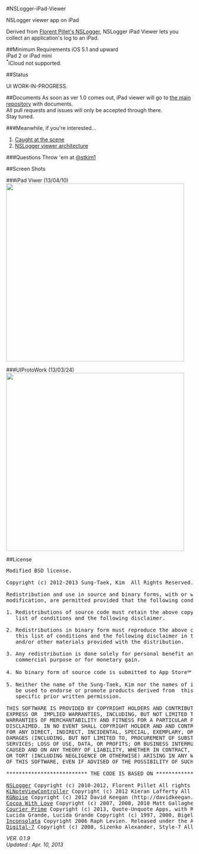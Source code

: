 #NSLogger-iPad-Viewer


NSLogger viewer app on iPad

Derived from [Florent Pillet's NSLogger](https://github.com/fpillet/NSLogger), NSLogger iPad Viewer lets you collect an application's log to an iPad.

##Minimum Requirements
iOS 5.1 and upward<br/>
iPad 2 or iPad mini<br/>
<sup>*</sup>iCloud not supported.

##Status

UI WORK-IN-PROGRESS.

##Documents
As soon as ver 1.0 comes out, iPad viewer will go to [the main repository](https://github.com/fpillet/NSLogger) with documents.<br/>
All pull requests and issues will only be accepted through there.<br/>
Stay tuned.

###Meanwhile, if you're interested…
1. [Caught at the scene
](http://blog.colorfulglue.com/2012/12/caught-at-the-scene/)
2. [NSLogger viewer architecture](http://blog.colorfulglue.com/2013/02/nslogger-viewer-architecture/)

###Questions
Throw 'em at [@stkim1](http://twitter.com/stkim1)

##Screen Shots

###iPad Viwer (13/04/10)
<img width="480" src="https://raw.github.com/stkim1/NSLogger-iPad-Viewer/master/ScreenShots/ios_13_04_10.png" />

###UIProtoWork (13/03/24)
<img width="480" src="https://raw.github.com/stkim1/NSLogger-iPad-Viewer/master/ScreenShots/sim_13_03_24.png" />


##License
<pre>Modified BSD license.

Copyright (c) 2012-2013 Sung-Taek, Kim <stkim1@colorfulglue.com> All Rights Reserved.

Redistribution and use in source and binary forms, with or without 
modification, are permitted provided that the following conditions are met:

1. Redistributions of source code must retain the above copyright notice, this
   list of conditions and the following disclaimer.

2. Redistributions in binary form must reproduce the above copyright notice, 
   this list of conditions and the following disclaimer in the documentation
   and/or other materials provided with the distribution.

3. Any redistribution is done solely for personal benefit and not for any
   commercial purpose or for monetary gain.

4. No binary form of source code is submitted to App Store℠ of Apple Inc.

5. Neither the name of the Sung-Taek, Kim nor the names of its contributors may
   be used to endorse or promote products derived from  this software without 
   specific prior written permission.

THIS SOFTWARE IS PROVIDED BY COPYRIGHT HOLDERS AND CONTRIBUTORS "AS IS" AND ANY 
EXPRESS OR  IMPLIED WARRANTIES, INCLUDING, BUT NOT LIMITED TO, THE IMPLIED 
WARRANTIES OF MERCHANTABILITY AND FITNESS FOR A PARTICULAR PURPOSE ARE 
DISCLAIMED. IN NO EVENT SHALL COPYRIGHT HOLDER AND AND CONTRIBUTORS BE LIABLE 
FOR ANY DIRECT, INDIRECT, INCIDENTAL, SPECIAL, EXEMPLARY, OR CONSEQUENTIAL 
DAMAGES (INCLUDING, BUT NOT LIMITED TO, PROCUREMENT OF SUBSTITUTE GOODS OR 
SERVICES; LOSS OF USE, DATA, OR PROFITS; OR BUSINESS INTERRUPTION) HOWEVER 
CAUSED AND ON ANY THEORY OF LIABILITY, WHETHER IN CONTRACT, STRICT LIABILITY, 
OR TORT (INCLUDING NEGLIGENCE OR OTHERWISE) ARISING IN ANY WAY OUT OF THE USE
OF THIS SOFTWARE, EVEN IF ADVISED OF THE POSSIBILITY OF SUCH DAMAGE.

************************** THE CODE IS BASED ON ******************************

<a href="https://github.com/fpillet/NSLogger">NSLogger</a> Copyright (c) 2010-2012, Florent Pillet All rights reserved. 
<a href="https://github.com/KieranLafferty/KLNoteViewController">KLNoteViewController</a> Copyright (c) 2012 Kieran Lafferty All rights reserved. 
<a href="https://github.com/kgn/KGNoise">KGNoise</a> Copyright (c) 2012 David Keegan (http://davidkeegan.com) All rights reserved
<a href="http://www.cocoawithlove.com/">Cocoa With Love</a> Copyright (c) 2007, 2008, 2010 Matt Gallagher. All rights reserved 
<a href="http://johnaugust.com/2013/introducing-courier-prime">Courier Prime</a> Copyright (c) 2013, Quote-Unquote Apps, with Reserved Font Name Courier Prime.
Lucida Grande, Lucida Grande Copyright (c) 1997, 2000, Bigelow & Holmes Inc. U.S. Pat. Des. 289,420. All rights reserved.
<a href="http://www.levien.com/type/myfonts/inconsolata.html">Inconsolata</a> Copyright 2006 Raph Levien. Released under the Apache 2 license.
<a href="http://www.styleseven.com">Digital-7</a> Copyright (c) 2008, Sizenko Alexander, Style-7 All rights reserved.</pre>

_VER. 0.1.9_<br/>
_Updated : Apr. 10, 2013_
